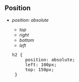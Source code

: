 ## Position

<div>
<ul class="add-css-in-html-without-align">
<li><i>position: absolute</i></li>
<ul class="add-css-in-html-without-align">
<li><i>top</i></li>
<li><i>right</i></li>
<li><i>bottom</i></li>
<li><i>left</i></li>
</ul>
</ul>

<ul class="add-css-in-html-without-align">
    <pre>h2 {
     position: absolute;
     left: 100px;
     top: 150px;
 }
</pre>
</ul>
</div>

